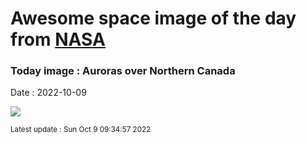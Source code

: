 
  # Awesome space image of the day from [NASA](https://api.nasa.gov/)

  ### Today image : Auroras over Northern Canada
  Date : 2022-10-09

  ![](https://apod.nasa.gov/apod/image/2210/aurora_kwon_960.jpg)

  <small>Latest update : Sun Oct  9 09:34:57 2022</small>
